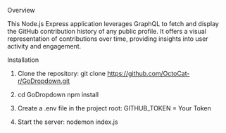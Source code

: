 Overview

This Node.js Express application leverages GraphQL to fetch and display the GitHub contribution history of any public profile. It offers a visual representation of contributions over time, providing insights into user activity and engagement.

Installation

1. Clone the repository:
   git clone https://github.com/OctoCat-r/GoDropdown.git

2. cd GoDropdown
   npm install

3. Create a .env file in the project root:
   GITHUB_TOKEN = Your Token

4. Start the server:
   nodemon index.js


